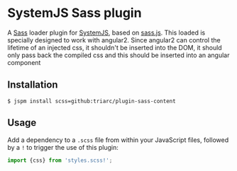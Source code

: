 # SystemJS Sass plugin

A [Sass](http://sass-lang.com/) loader plugin for
[SystemJS](https://github.com/systemjs/systemjs), based on
[sass.js](https://github.com/medialize/sass.js). This loaded is specially designed to 
work with angular2. Since angular2 can control the lifetime of an injected css, it shouldn't
be inserted into the DOM, it should only pass back the compiled css and this should be inserted
into an angular component


## Installation

```
$ jspm install scss=github:triarc/plugin-sass-content
```

## Usage

Add a dependency to a `.scss` file from within your JavaScript files,
followed by a `!` to trigger the use of this plugin:

``` ts
import {css} from 'styles.scss!';

```

